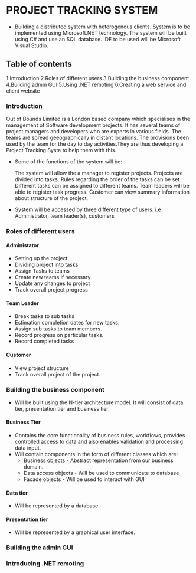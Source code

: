 # PROJECT TRACKING SYSTEM

- Building a distributed system with heterogenous clients. System is to be implemented using Microsoft.NET technology. The system will be built using C# and use an SQL database. IDE to be used will be Microsoft Visual Studio.

## Table of contents

1.Introduction
2.Roles of different users
3.Building the business component
4.Building admin GUI
5.Using .NET remoting
6.Creating a web service and client website

### Introduction

Out of Bounds Limited is a London based company which specialises in the management of Software development projects. It has several teams of project managers and developers who are experts in various fields. The teams are spread geeographically in distant locations. The provisions been used by the team for the day to day activities.They are thus developing a Project Tracking Syste to help them with this.

- Some of the functions of the system will be:

  The system will allow the a manager to register projects.
  Projects are divided into tasks.
  Rules regarding the order of the tasks can be set.
  Different tasks can be assigned to different teams.
  Team leaders will be able to register task progress.
  Customer can view summary information about structure of the project.

- System will be accessed by three different type of users. i.e Administrator, team leader(s), customers

### Roles of different users

#### Administator

- Setting up the project
- Dividing project into tasks
- Assign Tasks to teams
- Create new teams if necessary
- Update any changes to project
- Track overall project progress

#### Team Leader

- Break tasks to sub tasks
- Estimation completion dates for new tasks.
- Assign sub tasks to team members.
- Record progress on particular tasks.
- Record completed tasks

#### Customer

- View project structure
- Track overall project of the project.

### Building the business component

- Will be built using the N-tier architecture model. It will consist of data tier, presentation tier and business tier.

#### Business Tier

- Contains the core functionality of business rules, workflows, provides controlled access to data and also enables validation and processing data input.
- Will contain components in the form of different classes which are:
  - Business objects - Abstract representation from our business domain.
  - Data access objects - Will be used to communicate to database
  - Facade objects - Will be used to interact with GUI


#### Data tier

- Will be represented by a database

#### Presentation tier

- Will be represented by a graphical user interface.

### Building the admin GUI

### Introducing .NET remoting
